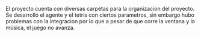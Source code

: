 El proyecto cuenta con diversas carpetas para la organizacion del proyecto. Se desarrolló el agente y el tetris con ciertos parametros, sin embargo hubo problemas con la integracion por lo que a pesar de que corre la ventana y la música, el juego no avanza.
